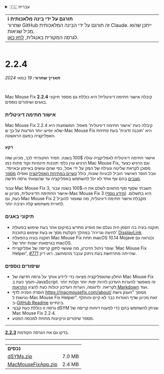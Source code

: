 <details>
<summary>🇮🇱 עברית</summary>

[🇬🇧 English (GitHub)](https://github.com/noah-nuebling/mac-mouse-fix/releases/tag/2.2.4)\
[🇦🇩 Català](https://redirect.macmousefix.com/?target=mmf-release&tag=2.2.4&locale=ca)\
[🇩🇪 Deutsch](https://redirect.macmousefix.com/?target=mmf-release&tag=2.2.4&locale=de)\
[🇪🇸 Español](https://redirect.macmousefix.com/?target=mmf-release&tag=2.2.4&locale=es)\
[🇫🇷 Français](https://redirect.macmousefix.com/?target=mmf-release&tag=2.2.4&locale=fr)\
[🇮🇩 Indonesia](https://redirect.macmousefix.com/?target=mmf-release&tag=2.2.4&locale=id)\
[🇮🇹 Italiano](https://redirect.macmousefix.com/?target=mmf-release&tag=2.2.4&locale=it)\
[🇭🇺 Magyar](https://redirect.macmousefix.com/?target=mmf-release&tag=2.2.4&locale=hu)\
[🇳🇱 Nederlands](https://redirect.macmousefix.com/?target=mmf-release&tag=2.2.4&locale=nl)\
[🇵🇱 Polski](https://redirect.macmousefix.com/?target=mmf-release&tag=2.2.4&locale=pl)\
[🇧🇷 Português (Brasil)](https://redirect.macmousefix.com/?target=mmf-release&tag=2.2.4&locale=pt-BR)\
[🇵🇹 Português (Portugal)](https://redirect.macmousefix.com/?target=mmf-release&tag=2.2.4&locale=pt-PT)\
[🇷🇴 Română](https://redirect.macmousefix.com/?target=mmf-release&tag=2.2.4&locale=ro)\
[🇸🇪 Svenska](https://redirect.macmousefix.com/?target=mmf-release&tag=2.2.4&locale=sv)\
[🇻🇳 Tiếng Việt](https://redirect.macmousefix.com/?target=mmf-release&tag=2.2.4&locale=vi)\
[🇹🇷 Türkçe](https://redirect.macmousefix.com/?target=mmf-release&tag=2.2.4&locale=tr)\
[🇨🇿 Čeština](https://redirect.macmousefix.com/?target=mmf-release&tag=2.2.4&locale=cs)\
[🇬🇷 Ελληνικά](https://redirect.macmousefix.com/?target=mmf-release&tag=2.2.4&locale=el)\
[🇷🇺 Русский](https://redirect.macmousefix.com/?target=mmf-release&tag=2.2.4&locale=ru)\
[🇺🇦 Українська](https://redirect.macmousefix.com/?target=mmf-release&tag=2.2.4&locale=uk)\
**🇮🇱 עברית**\
[🇸🇦 العربية](https://redirect.macmousefix.com/?target=mmf-release&tag=2.2.4&locale=ar)\
[🇮🇳 हिन्दी](https://redirect.macmousefix.com/?target=mmf-release&tag=2.2.4&locale=hi)\
[🇹🇭 ไทย](https://redirect.macmousefix.com/?target=mmf-release&tag=2.2.4&locale=th)\
[🇨🇳 中文 (简体)](https://redirect.macmousefix.com/?target=mmf-release&tag=2.2.4&locale=zh-Hans)\
[🇨🇳 中文 (繁體)](https://redirect.macmousefix.com/?target=mmf-release&tag=2.2.4&locale=zh-Hant)\
[🇭🇰 中文（香港)](https://redirect.macmousefix.com/?target=mmf-release&tag=2.2.4&locale=zh-HK)\
[🇯🇵 日本語](https://redirect.macmousefix.com/?target=mmf-release&tag=2.2.4&locale=ja)\
[🇰🇷 한국어](https://redirect.macmousefix.com/?target=mmf-release&tag=2.2.4&locale=ko)\
[Help translate Mac Mouse Fix to different languages!](https://github.com/noah-nuebling/mac-mouse-fix/discussions/731)
</details>
<table align=><td>
<b>ℹ️ תורגם על ידי בינה מלאכותית</b><br>
שחרור GitHub זה תורגם על ידי הבינה המלאכותית Claude. ייתכן שהוא מכיל שגיאות.<br>
לגרסה המקורית באנגלית, <a href="https://github.com/noah-nuebling/mac-mouse-fix/releases/tag/2.2.4">לחץ כאן</a>.
</td></table>

<table></table>

# 2.2.4
***תאריך שחרור:** 19 במאי 2024*

<br>

Mac Mouse Fix **2.2.4** קיבלה אישור חתימה דיגיטלית! היא כוללת גם מספר תיקוני באגים ושיפורים נוספים.

### **אישור חתימה דיגיטלית**

Mac Mouse Fix 2.2.4 קיבלה כעת 'אישור חתימה דיגיטלית' מאפל. המשמעות היא שלא יופיעו יותר הודעות על כך ש-Mac Mouse Fix היא 'תוכנה זדונית' בעת פתיחת האפליקציה בפעם הראשונה.

#### רקע

אישור חתימה דיגיטלית לאפליקציה עולה 100$ בשנה. תמיד התנגדתי לכך, מכיוון שזה הרגיש עוין כלפי תוכנות חינמיות וקוד פתוח כמו Mac Mouse Fix, וגם הרגיש כצעד מסוכן לקראת שליטה ונעילה של המק על ידי אפל, כפי שהם עושים באייפון ובאייפד. אבל חוסר האישור הוביל לבעיות שונות, כולל [קשיים בפתיחת האפליקציה](https://github.com/noah-nuebling/mac-mouse-fix/discussions/114) ואפילו [מספר מצבים](https://github.com/noah-nuebling/mac-mouse-fix/issues/95) בהם אף אחד לא יכל להשתמש באפליקציה עד שהוצאתי גרסה חדשה.

עבור Mac Mouse Fix 3, חשבתי שסוף סוף מתאים לשלם את ה-100$ בשנה עבור אישור החתימה הדיגיטלית, מכיוון ש-Mac Mouse Fix 3 היא בתשלום. ([מידע נוסף](https://redirect.macmousefix.com/?target=mmf-release&tag=3.0.0&locale=he)) \
כעת, גם Mac Mouse Fix 2 מקבלת אישור חתימה דיגיטלית, מה שאמור להוביל לחוויית משתמש קלה ויציבה יותר.

### **תיקוני באגים**

- תוקנה בעיה בה הסמן היה נעלם ואז מופיע מחדש במיקום אחר בעת שימוש בפעולת 'לחיצה וגרירה' במהלך הקלטת מסך או בעת שימוש בתוכנת [DisplayLink](https://www.synaptics.com/products/displaylink-graphics).
- תוקנה בעיה בהפעלת Mac Mouse Fix תחת macOS 10.14 Mojave וכנראה גם בגרסאות ישנות יותר של macOS.
- שופר ניהול הזיכרון, מה שעשוי לתקן קריסה של אפליקציית 'Mac Mouse Fix Helper', שהייתה מתרחשת בעת ניתוק עכבר מהמחשב. ראו דיון [#771](https://github.com/noah-nuebling/mac-mouse-fix/discussions/771).

### **שיפורים נוספים**

- החלון שהאפליקציה מציגה כדי ליידע אותך על גרסה חדשה של Mac Mouse Fix תומך כעת ב-JavaScript. זה מאפשר להערות העדכון להיות יפות יותר וקלות יותר לקריאה. לדוגמה, הערות העדכון יכולות כעת להציג [התראות Markdown](https://github.com/orgs/community/discussions/16925) ועוד.
- הוסרה הפניה לדף https://macmousefix.com/about/ ממסך "הענק גישת נגישות ל-Mac Mouse Fix Helper". זאת מכיוון שדף האודות כבר לא קיים והוחלף ב-[GitHub Readme](https://github.com/noah-nuebling/mac-mouse-fix) בינתיים.
- גרסה זו כוללת כעת קבצי dSYM שניתן להשתמש בהם כדי לפענח דוחות קריסה של Mac Mouse Fix 2.2.4.
- מספר שיפורים וניקיונות מתחת למכסה המנוע.

---

בדקו גם את הגרסה הקודמת [**2.2.3**](https://redirect.macmousefix.com/?target=mmf-release&tag=2.2.3&locale=he).

---

<table align="start">
<tr>
    <td colspan=2>
        <b>נכסים</b>
    </td>
</tr>
<tr>
    <td><a href="https://github.com/noah-nuebling/mac-mouse-fix/releases/download/2.2.4/dSYMs.zip">dSYMs.zip</a></td>
    <td>7.0 MB</td>
</tr>
<tr>
    <td><a href="https://github.com/noah-nuebling/mac-mouse-fix/releases/download/2.2.4/MacMouseFixApp.zip">MacMouseFixApp.zip</a></td>
    <td>2.4 MB</td>
</tr>
</table>